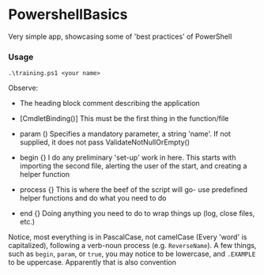 # PowershellBasics
Very simple app, showcasing some of 'best practices' of PowerShell 

### Usage
```
.\training.ps1 <your name>
```

Observe: 
  - The heading block comment describing the application
  - [CmdletBinding()]   This must be the first thing in the function/file
  - param ()            Specifies a mandatory parameter, a string 'name'. If not supplied, it does not pass ValidateNotNullOrEmpty()
  
  - begin {}            I do any preliminary 'set-up' work in here. This starts with importing the second file, alerting the user of the start, and creating a helper function
  - process {}          This is where the beef of the script will go- use predefined helper functions and do what you need to do
  - end {}              Doing anything you need to do to wrap things up (log, close files, etc.)
  
Notice, most everything is in PascalCase, not camelCase (Every 'word' is capitalized), following a verb-noun process (e.g. `ReverseName`).
A few things, such as `begin`, `param`, or `true`, you may notice to be lowercase, and `.EXAMPLE` to be uppercase. Apparently that is also convention
